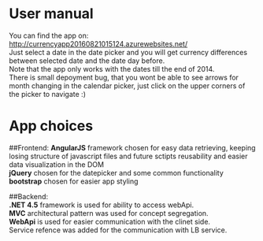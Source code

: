 # User manual

You can find the app on: http://currencyapp20160821015124.azurewebsites.net/   
Just select a date in the date picker and you will get currency differences between selected date and the date day before.   
Note that the app only works with the dates till the end of 2014.  
There is small depoyment bug, that you wont be able to see arrows for month changing in the calendar picker, just click on the upper corners of the picker to navigate :)   

# App choices

##Frontend:
**AngularJS** framework chosen for easy data retrieving, keeping losing structure of javascript files and future sctipts reusability and easier data visualization in the DOM   
**jQuery** chosen for the datepicker and some common functionality  
**bootstrap** chosen for easier app styling  

##Backend:   
**.NET 4.5** framework is used for ability to access webApi.    
**MVC** architectural pattern was used for concept segregation.    
**WebApi** is used for easier communication with the clinet side.       
Service refence was added for the communication with LB service.  



